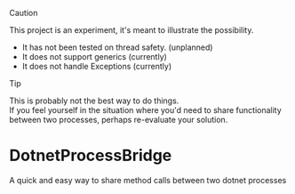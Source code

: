 > [!CAUTION]  
> This project is an experiment, it's meant to illustrate the possibility.  
>
> - It has not been tested on thread safety. (unplanned)
> - It does not support generics (currently)
> - It does not handle Exceptions (currently)

<span></span>

> [!TIP]  
> This is probably not the best way to do things.  
> If you feel yourself in the situation where you'd need to share functionality between two processes, perhaps re-evaluate your solution.

# DotnetProcessBridge

A quick and easy way to share method calls between two dotnet processes
